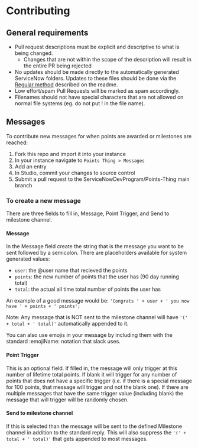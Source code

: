 # Contributing

## General requirements

- Pull request descriptions must be explicit and descriptive to what is being changed.
  - Changes that are not within the scope of the description will result in the entire PR being rejected
- No updates should be made directly to the automatically generated ServiceNow folders. Updates to these files should be done via the [Regular method](README.md#manually) described on the readme.
- Low effort/spam Pull Requests will be marked as spam accordingly.
- Filenames should not have special characters that are not allowed on normal file systems (eg. do not put ! in the file name).


## Messages

To contribute new messages for when points are awarded or milestones are reached:
1. Fork this repo and import it into your instance
2. In your instance navigate to `Points Thing > Messages`
3. Add an entry
4. In Studio, commit your changes to source control
5. Submit a pull request to the ServiceNowDevProgram/Points-Thing main branch

### To create a new message

There are three fields to fill in, Message, Point Trigger, and Send to milestone channel.

#### Message

In the Message field create the string that is the message you want to be sent followed by a semicolon. 
There are placeholders available for system generated values:

- `user`: the @user name that recieved the points
- `points`: the new number of points that the user has (90 day running total)
- `total`: the actual all time total number of points the user has

An example of a good message would be:
`'Congrats ' + user + ' you now have ' + points + ' points';`

Note: Any message that is NOT sent to the milestone channel will have `'(' + total + ' total)'` automatically appended to it.

You can also use emojis in your message by including them with the standard :emojiName: notation that slack uses. 


#### Point Trigger

This is an optional field. If filled in, the message will only trigger at this number of lifetime total points.
If blank it will trigger for any number of points that does not have a specific trigger (i.e. if there is a special message for 100 points, that message will trigger and not the blank one).
If there are multiple messages that have the same trigger value (including blank) the message that will trigger will be randomly chosen.

#### Send to milestone channel

If this is selected than the message will be sent to the defined Milestone channel in addition to the standard reply. This will also suppress the `'(' + total + ' total)'` that gets appended to most messages.

